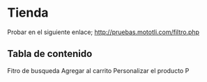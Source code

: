 # Tienda
Probar en el siguiente enlace; http://pruebas.mototli.com/filtro.php

## Tabla de contenido
Fitro de busqueda
Agregar al carrito 
Personalizar el producto 
P
